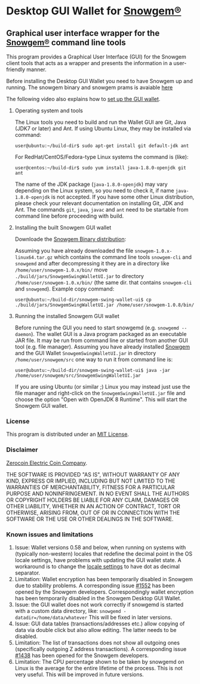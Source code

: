 # Desktop GUI Wallet for [Snowgem](https://z.cash/)[®](#disclaimer)

## Graphical user interface wrapper for the [Snowgem](https://z.cash/)[®](#disclaimer) command line tools

This program provides a Graphical User Interface (GUI) for the Snowgem client tools that acts as a wrapper and 
presents the information in a user-friendly manner.

Before installing the Desktop GUI Wallet you need to have Snowgem up and running.
The snowgem binary and snowgem prams is avaiable [here](https://github.com/Snowgem/snowgem-swing-wallet/releases)

The following video also explains how to [set up the GUI wallet](https://www.youtube.com/watch?v=IDifG4h1bgE). 


1. Operating system and tools

   The Linux tools you need to build and run the Wallet GUI are Git, Java (JDK7 or later) and
   Ant. If using Ubuntu Linux, they may be installed via command: 
   ```
   user@ubuntu:~/build-dir$ sudo apt-get install git default-jdk ant
   ``` 
   For RedHat/CentOS/Fedora-type Linux systems the command is (like):
   ```
   user@centos:~/build-dir$ sudo yum install java-1.8.0-openjdk git ant 
   ```
   The name of the JDK package (`java-1.8.0-openjdk`) may vary depending on the Linux system, so you need to
   check it, if name `java-1.8.0-openjdk` is not accepted.
   If you have some other Linux distribution, please check your relevant documentation on installing Git, 
   JDK and Ant. The commands `git`, `java`, `javac` and `ant` need to be startable from command line 
   before proceeding with build.

2. Installing the built Snowgem GUI wallet

   Downloade the [Snowgem Binary distribution](https://github.com/Snowgem/snowgem-swing-wallet/releases):

   Assuming you have already downloaded the file `snowgem-1.0.x-linux64.tar.gz` which contains the command 
   line tools `snowgem-cli` and `snowgemd` and after decompressing it they are in a directory like 
   `/home/user/snowgem-1.0.x/bin/` move `./build/jars/SnowgemSwingWalletUI.jar` to directory `/home/user/snowgem-1.0.x/bin/`
   (the same dir. that contains `snowgem-cli` and `snowgemd`). 
   Example copy command:
   ```
   user@ubuntu:~/build-dir/snowgem-swing-wallet-ui$ cp ./build/jars/SnowgemSwingWalletUI.jar /home/user/snowgem-1.0.8/bin/    
   ```

3. Running the installed Snowgem GUI wallet

   Before running the GUI you need to start snowgemd (e.g. `snowgemd --daemon`). The wallet GUI is a Java program packaged 
   as an executable JAR file. It may be run from command line or started from another GUI tool (e.g. file manager). 
   Assuming you have already installed [Snowgem](https://github.com/Snowgem/snowgem-swing-wallet/releases) and the GUI Wallet
  `SnowgemSwingWalletUI.jar` in directory `/home/user/snowgem/src` one way to run it from command line is:
   ```
   user@ubuntu:~/build-dir/snowgem-swing-wallet-ui$ java -jar /home/user/snowgem/src/SnowgemSwingWalletUI.jar
   ```
   If you are using Ubuntu (or similar ;) Linux you may instead just use the file manager and 
   right-click on the `SnowgemSwingWalletUI.jar` file and choose the option "Open with OpenJDK 8 Runtime". 
   This will start the Snowgem GUI wallet.

### License
This program is distributed under an [MIT License](https://github.com/vaklinov/snowgem-swing-wallet-ui/raw/master/LICENSE).

### Disclaimer
[Zerocoin Electric Coin Company](https://trademarks.justia.com/owners/zerocoin-electric-coin-company-3232749/).

THE SOFTWARE IS PROVIDED "AS IS", WITHOUT WARRANTY OF ANY KIND, EXPRESS OR
IMPLIED, INCLUDING BUT NOT LIMITED TO THE WARRANTIES OF MERCHANTABILITY,
FITNESS FOR A PARTICULAR PURPOSE AND NONINFRINGEMENT. IN NO EVENT SHALL THE
AUTHORS OR COPYRIGHT HOLDERS BE LIABLE FOR ANY CLAIM, DAMAGES OR OTHER
LIABILITY, WHETHER IN AN ACTION OF CONTRACT, TORT OR OTHERWISE, ARISING FROM,
OUT OF OR IN CONNECTION WITH THE SOFTWARE OR THE USE OR OTHER DEALINGS IN THE
SOFTWARE.

### Known issues and limitations

1. Issue: Wallet versions 0.58 and below, when running on systems with (typically non-western) locales that
redefine the decimal point in the OS locale settings, have problems with updating the GUI wallet state. 
A workaround is to change the [locale settings](https://windows.lbl.gov/software/optics/5-1-2/Optics4.jpg) to have dot as decimal separator.
1. Limitation: Wallet encryption has been temporarily disabled in Snowgem due to stability problems. A corresponding issue 
[#1552](https://github.com/snowgem/snowgem/issues/1552) has been opened by the Snowgem developers. Correspondingly
wallet encryption has been temporarily disabled in the Snowgem Desktop GUI Wallet.
1. Issue: the GUI wallet does not work correctly if snowgemd is started with a custom data directory, like:
`snowgemd -datadir=/home/data/whatever` This will be fixed in later versions.
1. Issue: GUI data tables (transactions/addresses etc.) allow copying of data via double click but also allow editing. 
The latter needs to be disabled. 
1. Limitation: The list of transactions does not show all outgoing ones (specifically outgoing Z address 
transactions). A corresponding issue [#1438](https://github.com/snowgem/snowgem/issues/1438) has been opened 
for the Snowgem developers. 
1. Limitation: The CPU percentage shown to be taken by snowgemd on Linux is the average for the entire lifetime 
of the process. This is not very useful. This will be improved in future versions.
